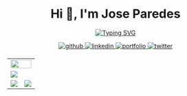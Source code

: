 <h1 align="center">Hi 👋, I'm Jose Paredes</h1>

<div align="center">

[![Typing SVG](https://readme-typing-svg.demolab.com?font=Fira+Code&weight=900&size=26&duration=3000&pause=500&color=FDFEFE&background=2A2E3425&center=true&vCenter=true&&lines=Data+Scientist;Deep+Learning;<3+Computer+Vision;AI+Enthusiast;Data+Analyst;Open-Source+Collaborator)](https://git.io/typing-svg)

</div>

<!-- <a href="https://leetcode.com/jparedesDS/"><img align="right" width="50%" src= 'https://user-images.githubusercontent.com/27956426/210167848-d2c9080a-9439-4254-82e1-98f163027204.png'/></a> -->
<!-- ------------------------------------------------------------------------------------ -->
<!-- Connect with me div -->
<div>
  <div align="center">
    <!-- Github link -->
    <a href="https://github.com/jparedesDS" target="_blank">
      <img src=https://img.shields.io/badge/github-%232E3440.svg?&style=for-the-badge&logo=github&logoColor=white alt=github style="margin-bottom: 5px;" />
    </a>
    <!-- Linkedin Link -->
    <a href="https://www.linkedin.com/in/jparedesDS/" target="_blank">
      <img src=https://img.shields.io/badge/linkedin-%232E3440.svg?&style=for-the-badge&logo=linkedin&logoColor=white alt=linkedin style="margin-bottom: 5px;" />
    </a>
    <!-- Linkedin Link -->
    <a href="https://jparedesDS.github.io" target="_blank">
      <img src=https://img.shields.io/badge/portfolio-%232E3440.svg?&style=for-the-badge&logo=portfolio&logoColor=white alt=portfolio style="margin-bottom: 5px;" />
    </a>
    <!-- Twitter link -->
    <a href="https://twitter.com/jparedesDS" target="_blank">
      <img src=https://img.shields.io/badge/twitter-%232E3440.svg?&style=for-the-badge&logo=twitter&logoColor=white alt=twitter style="margin-bottom: 5px;" />
    </a>
  </div>
</div>

<!-- <h1 align="center">GitHub Statistics 📃</h1> -->
<table>
  <tr>
    <td colspan = "2"><a href="https://github.com/jparedesDS"><img width=100% src="https://github-profile-trophy.vercel.app/?username=jparedesDS&hide_border=true&count_private=true&column=-1&theme=nord&no-frame=true"></a></td>
  </tr>
	<tr>
		<td colspan = "2"><a href = "https://github.com/jparedesDS"><img src="https://github-readme-activity-graph.vercel.app/graph?username=jparedesDS&bg_color=2e3440&hide_border=true&point=false&line=88c0d0&radius=8&area=true&area_color=88c0d0&title_color=ffffff&color=ffffff"></a></td>
	</tr>
	<tr>
		<td><a href="https://github.com/jparedesDS"><img src="https://streak-stats.demolab.com?user=jparedesDS&theme=nord&hide_border=true"></a></td>
		<td><a href="https://github.com/jparedesDS"><img src="http://github-profile-summary-cards.vercel.app/api/cards/profile-details?username=jparedesDS&theme=nord_dark"></a></td>
	</tr>
</table>
<!-- ------------------------------------------------------------------------------------ -->

<!-- ------------------------------------------------------------------------------------ -->
